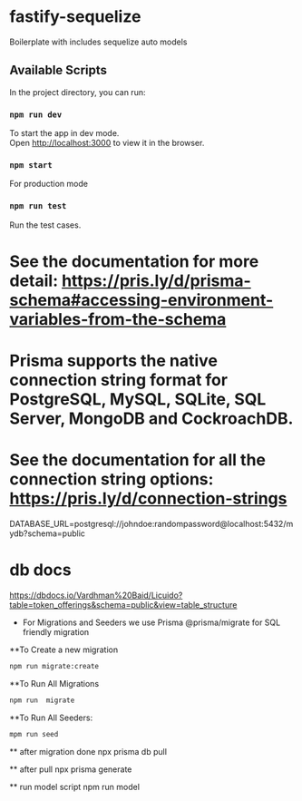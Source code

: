 # fastify-sequelize

Boilerplate with includes sequelize auto models

## Available Scripts

In the project directory, you can run:

### `npm run dev`

To start the app in dev mode.\
Open [http://localhost:3000](http://localhost:3000) to view it in the browser.

### `npm start`

For production mode

### `npm run test`

Run the test cases.

# See the documentation for more detail: https://pris.ly/d/prisma-schema#accessing-environment-variables-from-the-schema

# Prisma supports the native connection string format for PostgreSQL, MySQL, SQLite, SQL Server, MongoDB and CockroachDB.

# See the documentation for all the connection string options: https://pris.ly/d/connection-strings

DATABASE_URL=postgresql://johndoe:randompassword@localhost:5432/mydb?schema=public

# db docs

https://dbdocs.io/Vardhman%20Baid/Licuido?table=token_offerings&schema=public&view=table_structure

- For Migrations and Seeders we use Prisma @prisma/migrate for SQL friendly migration

\*\*To Create a new migration

```bash
npm run migrate:create
```

\*\*To Run All Migrations

```bash
npm run  migrate
```

\*\*To Run All Seeders:

```bash
mpm run seed
```

\*\* after migration done
npx prisma db pull

\*\* after pull
npx prisma generate

\*\* run model script
npm run model
